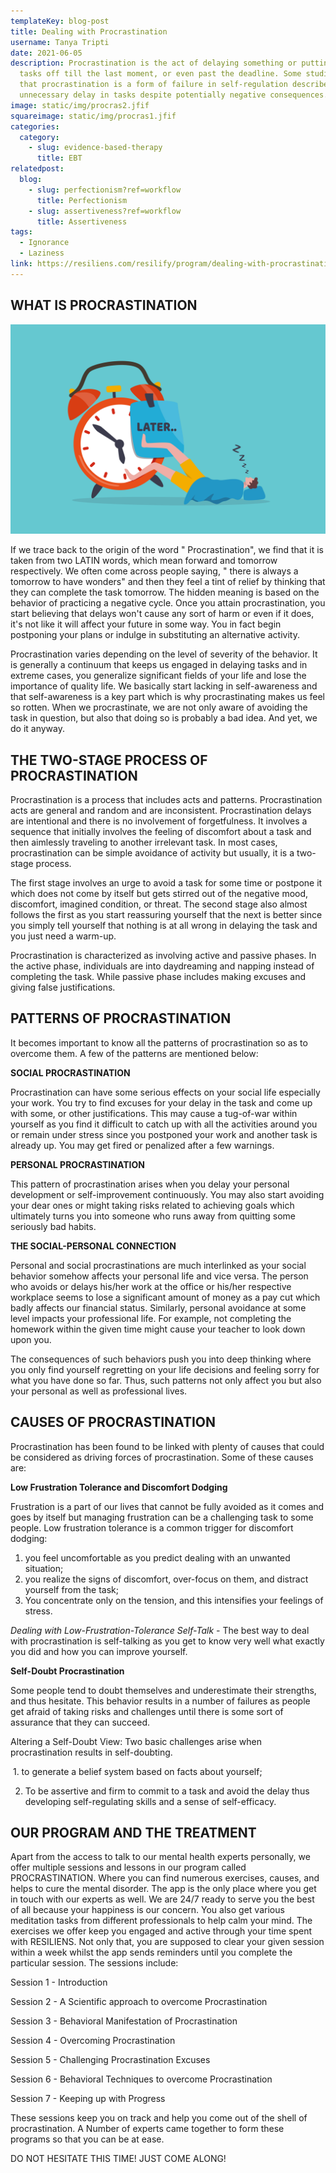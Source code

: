 ```yaml
---
templateKey: blog-post
title: Dealing with Procrastination
username: Tanya Tripti
date: 2021-06-05
description: Procrastination is the act of delaying something or putting the
  tasks off till the last moment, or even past the deadline. Some studies show
  that procrastination is a form of failure in self-regulation described by
  unnecessary delay in tasks despite potentially negative consequences.
image: static/img/procras2.jfif
squareimage: static/img/procras1.jfif
categories:
  category:
    - slug: evidence-based-therapy
      title: EBT
relatedpost:
  blog:
    - slug: perfectionism?ref=workflow
      title: Perfectionism
    - slug: assertiveness?ref=workflow
      title: Assertiveness
tags:
  - Ignorance
  - Laziness
link: https://resiliens.com/resilify/program/dealing-with-procrastination
---
```

<!--StartFragment-->

## **WHAT IS PROCRASTINATION**

![](static/img/procras3.png "Delay")

If we trace back to the origin of the word " Procrastination", we find that it is taken from two LATIN words, which mean forward and tomorrow respectively. We often come across people saying, " there is always a tomorrow to have wonders" and then they feel a tint of relief by thinking that they can complete the task tomorrow. The hidden meaning is based on the behavior of practicing a negative cycle. Once you attain procrastination, you start believing that delays won't cause any sort of harm or even if it does, it's not like it will affect your future in some way. You in fact begin postponing your plans or indulge in substituting an alternative activity.

Procrastination varies depending on the level of severity of the behavior. It is generally a continuum that keeps us engaged in delaying tasks and in extreme cases, you generalize significant fields of your life and lose the importance of quality life. We basically start lacking in self-awareness and that self-awareness is a key part which is why procrastinating makes us feel so rotten. When we procrastinate, we are not only aware of avoiding the task in question, but also that doing so is probably a bad idea. And yet, we do it anyway.

## **THE TWO-STAGE PROCESS OF PROCRASTINATION**

Procrastination is a process that includes acts and patterns. Procrastination acts are general and random and are inconsistent. Procrastination delays are intentional and there is no involvement of forgetfulness. It involves a sequence that initially involves the feeling of discomfort about a task and then aimlessly traveling to another irrelevant task. In most cases, procrastination can be simple avoidance of activity but usually, it is a two-stage process.

The first stage involves an urge to avoid a task for some time or postpone it which does not come by itself but gets stirred out of the negative mood, discomfort, imagined condition, or threat. The second stage also almost follows the first as you start reassuring yourself that the next is better since you simply tell yourself that nothing is at all wrong in delaying the task and you just need a warm-up.

Procrastination is characterized as involving active and passive phases. In the active phase, individuals are into daydreaming and napping instead of completing the task. While passive phase includes making excuses and giving false justifications.

## **PATTERNS OF PROCRASTINATION**

It becomes important to know all the patterns of procrastination so as to overcome them. A few of the patterns are mentioned below:

**SOCIAL PROCRASTINATION**

Procrastination can have some serious effects on your social life especially your work. You try to find excuses for your delay in the task and come up with some, or other justifications. This may cause a tug-of-war within yourself as you find it difficult to catch up with all the activities around you or remain under stress since you postponed your work and another task is already up. You may get fired or penalized after a few warnings.

**PERSONAL PROCRASTINATION**

This pattern of procrastination arises when you delay your personal development or self-improvement continuously. You may also start avoiding your dear ones or might taking risks related to achieving goals which ultimately turns you into someone who runs away from quitting some seriously bad habits.

**THE SOCIAL-PERSONAL CONNECTION**

Personal and social procrastinations are much interlinked as your social behavior somehow affects your personal life and vice versa. The person who avoids or delays his/her work at the office or his/her respective workplace seems to lose a significant amount of money as a pay cut which badly affects our financial status. Similarly, personal avoidance at some level impacts your professional life. For example, not completing the homework within the given time might cause your teacher to look down upon you.

The consequences of such behaviors push you into deep thinking where you only find yourself regretting on your life decisions and feeling sorry for what you have done so far. Thus, such patterns not only affect you but also your personal as well as professional lives.

## **CAUSES OF PROCRASTINATION**

Procrastination has been found to be linked with plenty of causes that could be considered as driving forces of procrastination. Some of these causes are:

**Low Frustration Tolerance and Discomfort Dodging**

Frustration is a part of our lives that cannot be fully avoided as it comes and goes by itself but managing frustration can be a challenging task to some people. Low frustration tolerance is a common trigger for discomfort dodging:

1. you feel uncomfortable as you predict dealing with an unwanted situation;
2. you realize the signs of discomfort, over-focus on them, and distract yourself from the task;
3. You concentrate only on the tension, and this intensifies your feelings of stress.

*Dealing with Low-Frustration-Tolerance Self-Talk -* The best way to deal with procrastination is self-talking as you get to know very well what exactly you did and how you can improve yourself.

**Self-Doubt Procrastination** 

Some people tend to doubt themselves and underestimate their strengths, and thus hesitate. This behavior results in a number of failures as people get afraid of taking risks and challenges until there is some sort of assurance that they can succeed.

Altering a Self-Doubt View: Two basic challenges arise when procrastination results in self-doubting.

 1. to generate a belief system based on facts about yourself;

2. To be assertive and firm to commit to a task and avoid the delay thus developing self-regulating skills and a sense of self-efficacy.

## **OUR PROGRAM AND THE TREATMENT**

Apart from the access to talk to our mental health experts personally, we offer multiple sessions and lessons in our program called PROCRASTINATION. Where you can find numerous exercises, causes, and helps to cure the mental disorder. The app is the only place where you get in touch with our experts as well. We are 24/7 ready to serve you the best of all because your happiness is our concern. You also get various meditation tasks from different professionals to help calm your mind. The exercises we offer keep you engaged and active through your time spent with RESILIENS. Not only that, you are supposed to clear your given session within a week whilst the app sends reminders until you complete the particular session. The sessions include:

Session 1 - Introduction

Session 2 - A Scientific approach to overcome Procrastination

Session 3 - Behavioral Manifestation of Procrastination

Session 4 - Overcoming Procrastination

Session 5 - Challenging Procrastination Excuses

Session 6 - Behavioral Techniques to overcome Procrastination

Session 7 - Keeping up with Progress

These sessions keep you on track and help you come out of the shell of procrastination. A Number of experts came together to form these programs so that you can be at ease.

DO NOT HESITATE THIS TIME! JUST COME ALONG!

<!--EndFragment-->